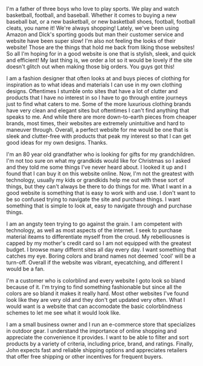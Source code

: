 I'm a father of three boys who love to play sports. We play and watch basketball, football, and baseball. Whether it comes to buying a new baseball bat, or a new basketball, or new basketball shoes, football, football cleats, you name it! We're always shopping! Lately, we've been using Amazon and Dick's sporting goods but man their customer service and website have been super slow! I'm also not feeling the looks of their website! Those are the things that hold me back from liking those websites! So all I'm hoping for in a good website is one that is stylish, sleek, and quick and efficient! My last thing is, we order a lot so it would be lovely if the site doesn't glitch out when making those big orders. You guys got this!

I am a fashion designer that often looks at and buys pieces of clothing for inspiration as to what ideas and materials I can use in my own clothing designs. Oftentimes I stumble onto sites that have a lot of clutter and products that I have no interest in so I have to go through entire journeys just to find what caters to me. Some of the more luxurious clothing brands have very clean and elegant sites but oftentimes I can't find anything that speaks to me. And while there are more down-to-earth pieces from cheaper brands, most times, their websites are extremely unintuitive and hard to maneuver through. Overall, a perfect website for me would be one that is sleek and clutter-free with products that peak my interest so that I can get good ideas for my own designs. Thanks.

I'm an 80 year old grandfather who is looking for gifts for my grandchildren. I'm not too sure on what my grandkids would like for Christmas so I asked and they told me some things I've never heard about. I looked it up and I found that I can buy it on this website online. Now, I'm not the greatest with technology, usually my kids or grandkids help me out with these sort of things, but they can't always be there to do things for me. What I want in a good website is something that is easy to work with and use. I don't want to be so confused trying to navigate the site and purchase things. I want something that is simple to look at, easy to navigate through and purchase things.

I am an angsty teen trying to go against the grain. I am competent with technology, as well as most aspects of the internet. I seek to purchase material iteams to differentiate myself from the croud. My rebelliousnes is capped by my mother's credit card so I am not equipped with the greatest budget. I browse many differnt sites all day every day. I want something that catches my eye. Boring colors and brand names not deemed 'cool' will be a turn-off. Overall if the website was vibrant, eyecatching, and different I would be a fan.

I'm a customer who is colorblind and every website I goto look so bland because of it. I'm trying to find something fashionable but since all the colors are so bland it makes it really hard. Most other websites I've found look like they are very old and they don't get updated very often. What I would want is a website that can accomodate the basic colorblindness schemes to let me see what it would look like.

I am a small business owner and I run an e-commerce store that specializes in outdoor gear. I understand the importance of online shopping and appreciate the convenience it provides. I want to be able to filter and sort products by a variety of criteria, including price, brand, and ratings. Finally, John expects fast and reliable shipping options and appreciates retailers that offer free shipping or other incentives for frequent buyers.

